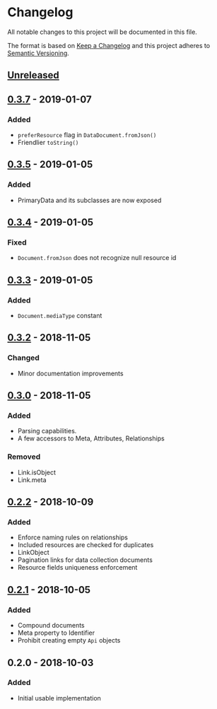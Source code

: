 # Changelog
All notable changes to this project will be documented in this file.

The format is based on [Keep a Changelog](http://keepachangelog.com/en/1.0.0/)
and this project adheres to [Semantic Versioning](http://semver.org/spec/v2.0.0.html).

## [Unreleased]

## [0.3.7] - 2019-01-07
### Added
- `preferResource` flag in `DataDocument.fromJson()`
- Friendlier `toString()`

## [0.3.5] - 2019-01-05
### Added
- PrimaryData and its subclasses are now exposed

## [0.3.4] - 2019-01-05
### Fixed
- `Document.fromJson` does not recognize null resource id

## [0.3.3] - 2019-01-05
### Added
- `Document.mediaType` constant

## [0.3.2] - 2018-11-05
### Changed
- Minor documentation improvements

## [0.3.0] - 2018-11-05
### Added
- Parsing capabilities.
- A few accessors to Meta, Attributes, Relationships

### Removed
- Link.isObject
- Link.meta

## [0.2.2] - 2018-10-09
### Added
- Enforce naming rules on relationships
- Included resources are checked for duplicates
- LinkObject
- Pagination links for data collection documents
- Resource fields uniqueness enforcement

##  [0.2.1] - 2018-10-05
### Added
- Compound documents
- Meta property to Identifier
- Prohibit creating empty `Api` objects

## 0.2.0 - 2018-10-03
### Added
- Initial usable implementation

[Unreleased]: https://github.com/f3ath/json-api-document-dart/compare/0.3.7...HEAD
[0.3.7]: https://github.com/f3ath/json-api-document-dart/compare/0.3.5...0.3.7
[0.3.5]: https://github.com/f3ath/json-api-document-dart/compare/0.3.4...0.3.5
[0.3.4]: https://github.com/f3ath/json-api-document-dart/compare/0.3.3...0.3.4
[0.3.3]: https://github.com/f3ath/json-api-document-dart/compare/0.3.2...0.3.3
[0.3.2]: https://github.com/f3ath/json-api-document-dart/compare/0.3.0...0.3.2
[0.3.0]: https://github.com/f3ath/json-api-document-dart/compare/0.2.2...0.3.0
[0.2.2]: https://github.com/f3ath/json-api-document-dart/compare/0.2.1...0.2.2
[0.2.1]: https://github.com/f3ath/json-api-document-dart/compare/0.2.0...0.2.1

